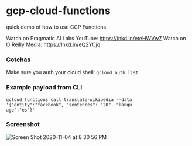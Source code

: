 # gcp-cloud-functions
quick demo of how to use GCP Functions


Watch on Pragmatic AI Labs YouTube: https://lnkd.in/eteHWVw7
Watch on O'Reilly Media: https://lnkd.in/eQ2YCjq


### Gotchas

Make sure you auth your cloud shell:  `gcloud auth list`

### Example payload from CLI

```
gcloud functions call translate-wikipedia --data '{"entity":"facebook", "sentences": "20", "langu
age":"es"}'

```




### Screenshot

![Screen Shot 2020-11-04 at 8 30 56 PM](https://user-images.githubusercontent.com/58792/98186408-ae3ffe80-1edc-11eb-92fd-cbb9a58f9431.png)
